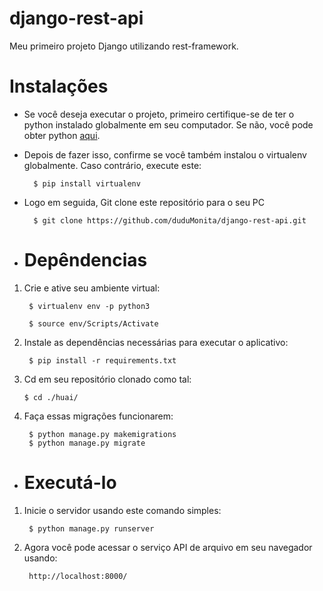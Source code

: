 # django-rest-api
Meu primeiro projeto Django utilizando rest-framework.

# Instalações
- Se você deseja executar o projeto, primeiro certifique-se de ter o python instalado globalmente em seu computador. Se não, você pode obter python [aqui](https://python.org.br/instalacao-windows/ "aqui").

- Depois de fazer isso, confirme se você também instalou o virtualenv globalmente. Caso contrário, execute este:

        $ pip install virtualenv
- Logo em seguida, Git clone este repositório para o seu PC

        $ git clone https://github.com/duduMonita/django-rest-api.git
- # Depêndencias
1. Crie e ative seu ambiente virtual:

        $ virtualenv env -p python3
    
        $ source env/Scripts/Activate
2. Instale as dependências necessárias para executar o aplicativo:

        $ pip install -r requirements.txt
3.  Cd em seu repositório clonado como tal:

        $ cd ./huai/
4. Faça essas migrações funcionarem:

        $ python manage.py makemigrations
        $ python manage.py migrate

- # Executá-lo
1. Inicie o servidor usando este comando simples:

        $ python manage.py runserver
2. Agora você pode acessar o serviço API de arquivo em seu navegador usando:

        http://localhost:8000/
